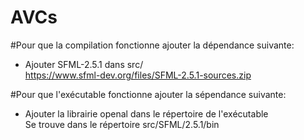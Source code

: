 # AVCs

#Pour que la compilation fonctionne ajouter la dépendance suivante:  
- Ajouter SFML-2.5.1 dans src/  
	https://www.sfml-dev.org/files/SFML-2.5.1-sources.zip  

#Pour que l'exécutable fonctionne ajouter la sépendance suivante:  
- Ajouter la librairie openal dans le répertoire de l'exécutable  
	Se trouve dans le répertoire src/SFML/2.5.1/bin  